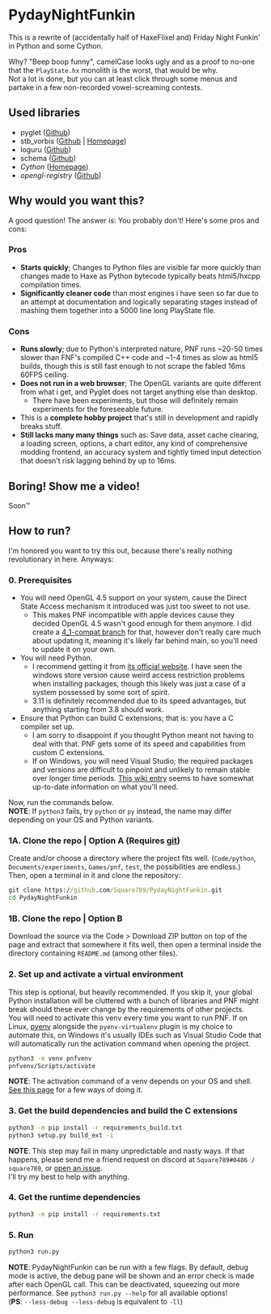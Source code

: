 # PydayNightFunkin
 This is a rewrite of (accidentally half of HaxeFlixel and) Friday Night Funkin' in Python and
 some Cython.

 Why? "Beep boop funny", camelCase looks ugly and as a proof to no-one that the `PlayState.hx`
 monolith is the worst, that would be why.  
 Not a lot is done, but you can at least click through some menus and partake in a few
 non-recorded vowel-screaming contests.

## Used libraries
  - pyglet ([Github](https://www.github.com/pyglet/pyglet))
  - stb_vorbis ([Github](https://github.com/nothings/stb/blob/master/stb_vorbis.c) |
    [Homepage](https://nothings.org/stb_vorbis))
  - loguru ([Github](https://github.com/Delgan/loguru))
  - schema ([Github](https://github.com/keleshev/schema))
  - *Cython* ([Homepage](https://cython.org/))
  - *opengl-registry* ([Github](https://github.com/moderngl/opengl-registry))

## Why would you want this?
 A good question! The answer is: You probably don't! Here's some pros and cons:
### Pros
 - **Starts quickly**; Changes to Python files are visible far more quickly than changes
   made to Haxe as Python bytecode typically beats html5/hxcpp compilation times.
 - **Significantly cleaner code** than most engines i have seen so far due to an attempt at
   documentation and logically separating stages instead of mashing them together into a
   5000 line long PlayState file.
### Cons
 - **Runs slowly**; due to Python's interpreted nature, PNF runs ~20-50 times slower than
   FNF's compiled C++ code and ~1-4 times as slow as html5 builds, though this is still fast
   enough to not scrape the fabled 16ms 60FPS ceiling.
 - **Does not run in a web browser**; The OpenGL variants are quite different from what i get, and
   Pyglet does not target anything else than desktop.
   - There have been experiments, but those will definitely remain experiments for the foreseeable
     future.
 - This is a **complete hobby project** that's still in development and rapidly breaks stuff.
 - **Still lacks many many things** such as: Save data, asset cache clearing, a loading screen,
   options, a chart editor, any kind of comprehensive modding frontend, an accuracy system and
   tightly timed input detection that doesn't risk lagging behind by up to 16ms.

## Boring! Show me a video!
 Soon™

## How to run?
 I'm honored you want to try this out, because there's really nothing revolutionary in here.
 Anyways:

### 0. Prerequisites
 - You will need OpenGL 4.5 support on your system, cause the Direct State Access mechanism it
   introduced was just too sweet to not use.
   - This makes PNF incompatible with apple devices cause they decided OpenGL 4.5 wasn't good
     enough for them anymore. I did create a [4_1-compat branch](https://github.com/Square789/PydayNightFunkin/tree/gl4_1-compat)
     for that, however don't really care much about updating it, meaning it's likely far behind
     main, so you'll need to update it on your own.
 - You will need Python.
   - I recommend getting it from [its official website](https://www.python.org/downloads/). I
     have seen the windows store version cause weird access restriction problems when installing
     packages, though this likely was just a case of a system possessed by some sort of spirit.
   - 3.11 is definitely recommended due to its speed advantages, but anything starting from 3.8
     should work.
 - Ensure that Python can build C extensions; that is: you have a C compiler set up.
   - I am sorry to disappoint if you thought Python meant not having to deal with that. PNF gets
     some of its speed and capabilities from custom C extensions.
   - If on Windows, you will need Visual Studio; the required packages and versions are difficult
     to pinpoint and unlikely to remain stable over longer time periods. [This wiki entry](https://wiki.python.org/moin/WindowsCompilers#Compilers_Installation_and_configuration)
     seems to have somewhat up-to-date information on what you'll need.

 Now, run the commands below.  
 **NOTE**: If `python3` fails, try `python` or `py` instead, the name may differ depending on
 your OS and Python variants.

### 1A. Clone the repo | Option A (Requires [git](https://git-scm.com/))
 Create and/or choose a directory where the project fits well. (`Code/python`,
 `Documents/experiments`, `Games/pnf`, `test`, the possibilities are endless.)  
 Then, open a terminal in it and clone the repository:
```bat
git clone https://github.com/Square789/PydayNightFunkin.git
cd PydayNightFunkin
```

### 1B. Clone the repo | Option B
 Download the source via the Code > Download ZIP button on top of the page and extract that
 somewhere it fits well, then open a terminal inside the directory containing `README.md` (among
 other files).

### 2. Set up and activate a virtual environment
 This step is optional, but heavily recommended. If you skip it, your global Python installation
 will be cluttered with a bunch of libraries and PNF might break should these ever change by the
 requirements of other projects.  
 You will need to activate this venv every time you want to run PNF. If on Linux,
 [pyenv](https://github.com/pyenv/pyenv) alongside the `pyenv-virtualenv` plugin is my choice to
 automate this, on Windows it's usually IDEs such as Visual Studio Code that will automatically
 run the activation command when opening the project.
```bat
python3 -m venv pnfvenv
pnfvenv/Scripts/activate
```
 **NOTE**: The activation command of a venv depends on your OS and shell.
 [See this page](https://docs.python.org/3/library/venv.html#how-venvs-work) for a few ways
 of doing it.

### 3. Get the build dependencies and build the C extensions
```bat
python3 -m pip install -r requirements_build.txt
python3 setup.py build_ext -i
```
 **NOTE**: This step may fail in many unpredictable and nasty ways. If that happens, please
 send me a friend request on discord at `Square789#0486 / square789`, or
 [open an issue](https://github.com/Square789/PydayNightFunkin/issues/new).  
 I'll try my best to help with anything.

### 4. Get the runtime dependencies
```bat
python3 -m pip install -r requirements.txt
```

### 5. Run
 ```bat
 python3 run.py
 ```
 **NOTE**: PydayNightFunkin can be run with a few flags. By default, debug mode is active,
 the debug pane will be shown and an error check is made after each OpenGL call. This can be
 deactivated, squeezing out more performance. See `python3 run.py --help` for all available
 options!  
 (**PS**: `--less-debug --less-debug` is equivalent to `-ll`)
